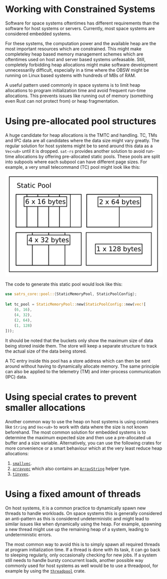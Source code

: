 # Working with Constrained Systems

Software for space systems oftentimes has different requirements than the software for host
systems or servers. Currently, most space systems are considered embedded systems.

For these systems, the computation power and the available heap are the most important resources
which are constrained. This might make completeley heap based memory management schemes which
are oftentimes used on host and server based systems unfeasable. Still, completely forbidding
heap allocations might make software development unnecessarilly difficult, especially in a
time where the OBSW might be running on Linux based systems with hundreds of MBs of RAM.

A useful pattern used commonly in space systems is to limit heap allocations to program
initialization time and avoid frequent run-time allocations. This prevents issues like
running out of memory (something even Rust can not protect from) or heap fragmentation.

# Using pre-allocated pool structures

A huge candidate for heap allocations is the TMTC and  handling. TC, TMs and IPC data are all
candidates where the data size might vary greatly. The regular solution for host systems
might be to send around this data as a `Vec<u8>` until it is dropped. `sat-rs` provides
another solution to avoid run-time allocations by offering pre-allocated static
pools. These pools are split into subpools where each subpool can have different page sizes.
For example, a very small telecommand (TC) pool might look like this:

![Example Pool](images/pools/static-pools.png)

The code to generate this static pool would look like this:

```rust
use satrs_core::pool::{StaticMemoryPool, StaticPoolConfig};

let tc_pool = StaticMemoryPool::new(StaticPoolConfig::new(vec![
    (6, 16),
    (4, 32),
    (2, 64),
    (1, 128)
]));
```

It should be noted that the buckets only show the maximum size of data being stored inside them.
The store will keep a separate structure to track the actual size of the data being stored.

<!-- TODO: Add explanation and references for used data-structures. Also explain core trait
to work with the pool. -->

A TC entry inside this pool has a store address which can then be sent around without having
to dynamically allocate memory. The same principle can also be applied to the telemetry (TM) and
inter-process communication (IPC) data.

# Using special crates to prevent smaller allocations

Another common way to use the heap on host systems is using containers like `String` and `Vec<u8>`
to work with data where the size is not known beforehand. The most common solution for embedded
systems is to determine the maximum expected size and then use a pre-allocated `u8` buffer and a
size variable. Alternatively, you can use the following crates for more convenience or a smart
behaviour which at the very least reduce heap allocations:

1. [`smallvec`](https://docs.rs/smallvec/latest/smallvec/).
2. [`arrayvec`](https://docs.rs/arrayvec/latest/arrayvec/index.html) which also contains an
   [`ArrayString`](https://docs.rs/arrayvec/latest/arrayvec/struct.ArrayString.html) helper type.
3. [`tinyvec`](https://docs.rs/tinyvec/latest/tinyvec/).

# Using a fixed amount of threads

On host systems, it is a common practice to dynamically spawn new threads to handle workloads.
On space systems this is generally considered an anti-pattern as this is considered undeterministic
and might lead to similar issues like when dynamically using the heap. For example, spawning a new
thread might use up the remaining heap of a system, leading to undeterministic errors.

The most common way to avoid this is to simply spawn all required threads at program initialization
time. If a thread is done with its task, it can go back to sleeping regularly, only occasionally
checking for new jobs. If a system still needs to handle bursty concurrent loads, another possible
way commonly used for host systems as well would be to use a threadpool, for example by using the
[`threadpool`](https://crates.io/crates/threadpool) crate.

